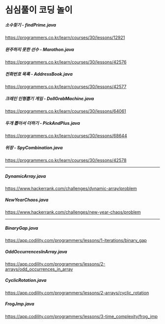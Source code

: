 # 심심풀이 코딩 놀이

##### 소수찾기 - findPrime.java
<https://programmers.co.kr/learn/courses/30/lessons/12921>

##### 완주하지 못한 선수 - Marathon.java
<https://programmers.co.kr/learn/courses/30/lessons/42576>

##### 전화번호 목록 - AddressBook.java
<https://programmers.co.kr/learn/courses/30/lessons/42577>

##### 크레인 인형뽑기 게임 - DollGrabMachine.java
<https://programmers.co.kr/learn/courses/30/lessons/64061>

##### 두개 뽑아서 더하기 - PickAndPlus.java
<https://programmers.co.kr/learn/courses/30/lessons/68644>

##### 위장 - SpyCombination.java
<https://programmers.co.kr/learn/courses/30/lessons/42578>
- - -
##### DynamicArray.java
<https://www.hackerrank.com/challenges/dynamic-array/problem>

##### NewYearChaos.java
<https://www.hackerrank.com/challenges/new-year-chaos/problem>
- - - 

##### BinaryGap.java
<https://app.codility.com/programmers/lessons/1-iterations/binary_gap>

##### OddOccurrencesInArray.java
<https://app.codility.com/programmers/lessons/2-arrays/odd_occurrences_in_array>

##### CyclicRotation.java
<https://app.codility.com/programmers/lessons/2-arrays/cyclic_rotation>

##### FrogJmp.java
<https://app.codility.com/programmers/lessons/3-time_complexity/frog_jmp>
